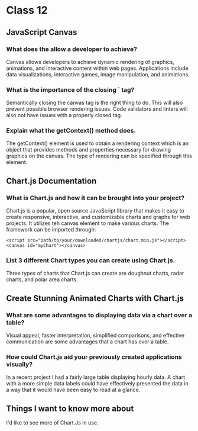 # Class 12

## JavaScript Canvas

### What does the <canvas> allow a developer to achieve?

Canvas allows developers to achieve dynamic rendering of graphics, animations, and interactive content within web pages. Applications include data visualizations, interactive games, image manipulation, and animations.

### What is the importance of the closing `</canvas> tag?
Semantically closing the canvas tag is the right thing to do. This will also prevent possible browser rendering issues. Code validators and linters will also not have issues with a properly closed tag.

### Explain what the getContext() method does.
The getContext() element is used to obtain a rendering context which is an object that provides methods and properties necessary for drawing graphics on the canvas. The type of rendering can be specified through this element. 

## Chart.js Documentation 

### What is Chart.js and how it can be brought into your project?
Chart.js is a popular, open source JavaScript library that makes it easy to create responsive, interactive, and customizable charts and graphs for web projects. It utilizes teh canvas element to make various charts. The framework can be imported through:
```
<script src="path/to/your/downloaded/chartjs/chart.min.js"></script>
<canvas id="myChart"></canvas>

```

### List 3 different Chart types you can create using Chart.js.
Three types of charts that Chart.js can create are doughnut charts, radar charts, and polar area charts. 

## Create Stunning Animated Charts with Chart.js

### What are some advantages to displaying data via a chart over a table?
Visual appeal, faster interpretation, simplified comparisons, and effective communication are some advantages that a chart has over a table. 

### How could Chart.js aid your previously created applications visually?
In a recent project I had a fairly large table displaying hourly data. A chart with a more simple data labels could have effectively presented the data in a way that it would have been easy to read at a glance.

## Things I want to know more about
I'd like to see more of Chart.Js in use. 

